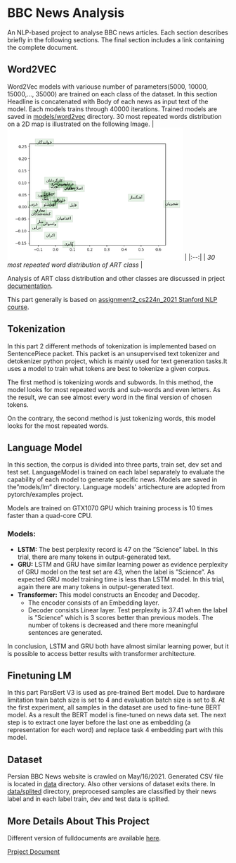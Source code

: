 # BBC News Analysis
An NLP-based project to analyse BBC  news articles. 
Each section describes briefly in the following sections. The final section includes a link containing the complete document.

## Word2VEC
Word2Vec models with variouse number of parameters(5000, 10000, 15000,..., 35000) are trained on each class of the dataset. In this section Headline is concatenated with Body of each news as input text of the model. Each models trains through 40000 iterations. Trained models are saved in [models/word2vec](models/word2vec) directory. 30 most repeated words distribution on  a 2D map is illustrated on the following Image.
| <img src="reports/word2vec/word_vectors_هنر.png" alt="ART distribution" width="400"/> | 
|:--:| 
| *30 most repeated word distribution of ART class* |

Analysis of ART class distribution and other classes are discussed in prject [documentation](documents/main_v2.pdf).

This part generally is based on [assignment2_cs224n_2021 Stanford NLP course](http://web.stanford.edu/class/cs224n/assignments/a2.zip). 

## Tokenization
In this part 2 different methods of tokenization is implemented based on SentencePiece packet. This packet is an unsupervised text tokenizer and detokenizer python project, which is mainly used for text generation tasks.It uses a model to train what tokens are best to tokenize a given corpus. 

The first method is tokenizing words and subwords. In this method, the model looks for most repeated words and sub-words and even letters. As the result, we can see almost every word in the final version of chosen tokens. 

On the contrary, the second method is just tokenizing words, this model looks for the most repeated words.

## Language Model 
In this section, the corpus is divided into three parts, train set, dev set and test set. LanguageModel is trained on each label separately to evaluate the capability of each model to generate specific news. Models are saved in the”models/lm” directory. Language models' artichecture are adopted from pytorch/examples project.

Models are trained on GTX1070 GPU which training process is 10 times faster than a quad-core CPU.

### Models:
- **LSTM:** The best perplexity record is 47 on the ”Science” label. In this trial, there are many tokens in output-generated text.
- **GRU:**   LSTM and GRU have similar learning power as evidence perplexity of GRU model on the test set are 43, when the label is ”Science”. As expected GRU model training time is less than LSTM model. In this trial, again there are many tokens in output-generated text.
- **Transformer:** This model constructs an Encoder̲ and Decoder̲.
  - The encoder consists of an Embedding layer.
  - Decoder consists Linear layer. Test perplexity is 37.41 when the label is ”Science” which is 3 scores better than previous models. The number of tokens is decreased and there more meaningful sentences are generated.

In conclusion, LSTM and GRU both have almost similar learning power, but it is possible to access better results with transformer architecture.

## Finetuning LM 
In this part ParsBert V3 is used as pre-trained Bert model. Due to hardware limitation train batch size is set to 4 and evaluation batch size is set
to 8. 
At the first experiment, all samples in the dataset are used to fine-tune BERT model. As a result the BERT model is fine-tuned on news data set. The next step is to extract one layer before the last one as embedding (a representation for each word) and replace task 4 embedding part with this model. 

## Dataset
Persian BBC News website is crawled on May/16/2021. Generated CSV file is located in [data](data) directory. Also other versions of dataset exits there. In [data/splited](data/splited) directory, preprocesed samples are classified by their news label and in each label train, dev and test data is splited. 

## More Details About This Project

Different version of fulldocuments are available [here](documents).

[Prpject Document](https://docs.google.com/document/d/1PBN1QmrI4QIE2bqm3R3kIKlj2fsblJLaVOc6nzjqGDM/edit?usp=sharing)
